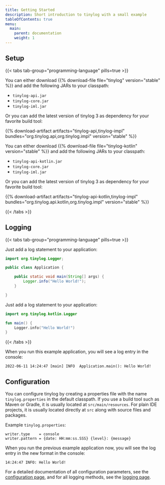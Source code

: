 ```yaml
---
title: Getting Started
description: Short introduction to tinylog with a small example
tableOfContents: true
menu:
  main:
    parent: documentation
    weight: 1
---
```


## Setup

{{< tabs tab-group="programming-language" pills=true >}}
<div data-identifier="java" data-title="Java">

You can either download {{% download-file file="tinylog" version="stable" %}} and add the following JARs to your classpath:

- `tinylog-api.jar`
- `tinylog-core.jar`
- `tinylog-iml.jar`

Or you can add the latest version of tinylog 3 as dependency for your favorite build tool:

{{% download-artifact artifacts="tinylog-api,tinylog-impl" bundles="org.tinylog.api,org.tinylog.impl" version="stable" %}}

</div>
<div data-identifier="kotlin" data-title="Kotlin">

You can either download {{% download-file file="tinylog-kotlin" version="stable" %}} and add the following JARs to your classpath:

- `tinylog-api-kotlin.jar`
- `tinylog-core.jar`
- `tinylog-iml.jar`

Or you can add the latest version of tinylog 3 as dependency for your favorite build tool:

{{% download-artifact artifacts="tinylog-api-kotlin,tinylog-impl" bundles="org.tinylog.api.kotlin,org.tinylog.impl" version="stable" %}}

</div>
{{< /tabs >}}

## Logging

{{< tabs tab-group="programming-language" pills=true >}}
<div data-identifier="java" data-title="Java">

Just add a log statement to your application:

```java
import org.tinylog.Logger;

public class Application {

    public static void main(String[] args) {
        Logger.info("Hello World!");
    }

}
```

</div>
<div data-identifier="kotlin" data-title="Kotlin">

Just add a log statement to your application:

```kotlin
import org.tinylog.kotlin.Logger

fun main() {
    Logger.info("Hello World!")
}
```

</div>
{{< /tabs >}}

When you run this example application, you will see a log entry in the console:

```text
2022-06-11 14:24:47 [main] INFO  Application.main(): Hello World!
```

## Configuration

You can configure tinylog by creating a properties file with the name `tinylog.properties` in the default classpath. If you use a build tool such as Maven or Gradle, it is usually located at `src/main/resources`. For plain IDE projects, it is usually located directly at `src` along with source files and packages.

Example `tinylog.properties`:

```properties
writer.type    = console
writer.pattern = {date: HH:mm:ss.SSS} {level}: {message}
```

When you run the previous example application now, you will see the log entry in the new format in the console:

```text
14:24:47 INFO: Hello World!
```

For a detailed documentation of all configuration parameters, see the [configuration page](configuration), and for all logging methods, see the [logging page](logging).
